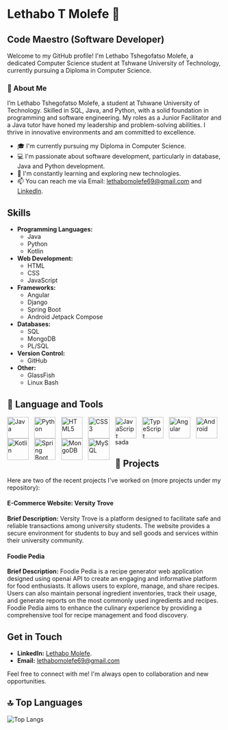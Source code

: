 # Lethabo T Molefe 💯
## Code Maestro (Software Developer)

Welcome to my GitHub profile! I'm Lethabo Tshegofatso Molefe, a dedicated Computer Science student at Tshwane University of Technology, currently pursuing a Diploma in Computer Science.

### 👤 About Me
I’m Lethabo Tshegofatso Molefe, a student at Tshwane University of Technology. Skilled in SQL, Java, and Python, with a solid foundation in programming and software engineering. My roles as a Junior Facilitator and a Java tutor have honed my leadership and problem-solving abilities. I thrive in innovative environments and am committed to excellence.

- 🎓 I'm currently pursuing my Diploma in Computer Science.
- 💻 I'm passionate about software development, particularly in database, Java and Python development.
- 🌱 I'm constantly learning and exploring new technologies.
- 📫 You can reach me via Email: lethabomolefe69@gmail.com and [LinkedIn](https://www.linkedin.com/in/lethabo-molefe-9bb94b238).

## Skills

- **Programming Languages:**
  - Java
  - Python
  - Kotlin
- **Web Development:**
  - HTML
  - CSS
  - JavaScript
- **Frameworks:**
  - Angular
  - Django
  - Spring Boot
  - Android Jetpack Compose
- **Databases:**
  - SQL
  - MongoDB
  - PL/SQL
- **Version Control:**
  - GitHub
- **Other:**
  - GlassFish
  - Linux Bash



## 🧰 Language and Tools
<img align= "left" alt="Java" width="50px" style="padding-right:10px;" src="https://cdn.jsdelivr.net/gh/devicons/devicon@latest/icons/java/java-original.svg" />
<img align= "left" alt="Python" width="50px" style="padding-right:10px;" src="https://cdn.jsdelivr.net/gh/devicons/devicon@latest/icons/python/python-original.svg" />
<img align="left" alt="HTML5" width="50px" style="padding-right:10px;" src="https://cdn.jsdelivr.net/gh/devicons/devicon@latest/icons/html5/html5-original.svg" />
<img align= "left" alt="CSS3" width="50px" style="padding-right:10px;" src="https://cdn.jsdelivr.net/gh/devicons/devicon@latest/icons/css3/css3-original.svg" />
<img align= "left" alt="JavaScript" width="50px" style="padding-right:10px;" src="https://cdn.jsdelivr.net/gh/devicons/devicon@latest/icons/javascript/javascript-original.svg" />
<img align="left" alt="TypeScript" width="50px" style="padding-right:10px;" src="https://cdn.jsdelivr.net/gh/devicons/devicon@latest/icons/typescript/typescript-original.svg" />
<img align= "left" alt="Angular" width="50px" style="padding-right:10px;" src="https://cdn.jsdelivr.net/gh/devicons/devicon@latest/icons/angular/angular-original.svg" />
<img align= "left" alt="Android" width="50px" style="padding-right:10px;" src="https://cdn.jsdelivr.net/gh/devicons/devicon@latest/icons/android/android-original.svg" />
<img align= "left" alt="Kotlin" width="50px" style="padding-right:10px;" src="https://cdn.jsdelivr.net/gh/devicons/devicon@latest/icons/kotlin/kotlin-original.svg" />          
<img align= "left" alt="Spring Boot" width="50px" style="padding-right:10px;" src="https://cdn.jsdelivr.net/gh/devicons/devicon@latest/icons/spring/spring-original.svg" />
<img align= "left" alt="MongoDB" width="50px" style="padding-right:10px;" src="https://cdn.jsdelivr.net/gh/devicons/devicon@latest/icons/mongodb/mongodb-original.svg" />
<img align= "left" alt="MySQL" width="50px" style="padding-right:10px;" src="https://cdn.jsdelivr.net/gh/devicons/devicon@latest/icons/mysql/mysql-original-wordmark.svg"/>

sada


## 🚀 Projects
Here are two of the recent projects I've worked on (more projects under my repository):

#### E-Commerce Website: Versity Trove
**Brief Description:** Versity Trove is a platform designed to facilitate safe and reliable transactions among university students. The website provides a secure environment for students to buy and sell goods and services within their university community.

#### Foodie Pedia
**Brief Description:** Foodie Pedia is a recipe generator web application designed using openai API to create an engaging and informative platform for food enthusiasts. It allows users to explore, manage, and share recipes. Users can also maintain personal ingredient inventories, track their usage, and generate reports on the most commonly used ingredients and recipes. Foodie Pedia aims to enhance the culinary experience by providing a comprehensive tool for recipe management and food discovery.
## Get in Touch
- **LinkedIn:** [Lethabo Molefe](https://www.linkedin.com/in/lethabo-molefe-9bb94b238).
- **Email:** lethabomolefe69@gmail.com 

Feel free to connect with me! I'm always open to collaboration and new opportunities.

## 🔝 Top Languages
![Top Langs](https://github-readme-stats.vercel.app/api/top-langs/?username=Lethabo-T-Molefe&layout=compact&theme=radical)
